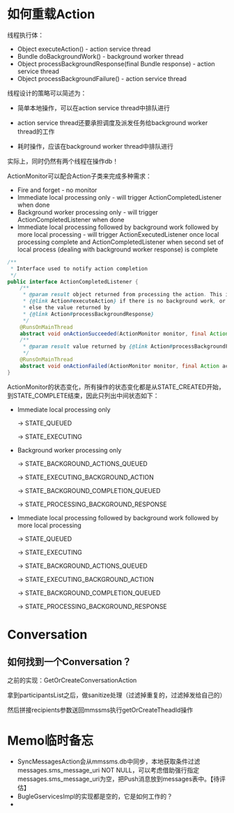 













# 如何重载Action

线程执行体：

- Object executeAction() - action service thread
- Bundle doBackgroundWork() - background worker thread
- Object processBackgroundResponse(final Bundle response) - action service thread
- Object processBackgroundFailure() - action service thread



线程设计的策略可以简述为：

- 简单本地操作，可以在action service thread中排队进行
- action service thread还要承担调度及派发任务给background worker thread的工作

- 耗时操作，应该在background worker thread中排队进行

实际上，同时仍然有两个线程在操作db！



ActionMonitor可以配合Action子类来完成多种需求：

- Fire and forget - no monitor
- Immediate local processing only - will trigger ActionCompletedListener when done
- Background worker processing only - will trigger ActionCompletedListener when done
- Immediate local processing followed by background work followed by more local processing - will trigger ActionExecutedListener once local processing complete and ActionCompletedListener when second set of local process (dealing with background worker response) is complete


```java
/**
 * Interface used to notify action completion
 */
public interface ActionCompletedListener {
    /**
     * @param result object returned from processing the action. This is the value returned by
     * {@link Action#executeAction} if there is no background work, or
     * else the value returned by
     * {@link Action#processBackgroundResponse}
     */
    @RunsOnMainThread
    abstract void onActionSucceeded(ActionMonitor monitor, final Action action, final Object data, final Object result);
    /**
     * @param result value returned by {@link Action#processBackgroundFailure}
     */
    @RunsOnMainThread
    abstract void onActionFailed(ActionMonitor monitor, final Action action, final Object data, final Object result);
}
```

ActionMonitor的状态变化，所有操作的状态变化都是从STATE_CREATED开始，到STATE_COMPLETE结束，因此只列出中间状态如下：

- Immediate local processing only

  -> STATE_QUEUED

  -> STATE_EXECUTING

- Background worker processing only

  -> STATE_BACKGROUND_ACTIONS_QUEUED

  -> STATE_EXECUTING_BACKGROUND_ACTION

  -> STATE_BACKGROUND_COMPLETION_QUEUED

  -> STATE_PROCESSING_BACKGROUND_RESPONSE

- Immediate local processing followed by background work followed by more local processing

  -> STATE_QUEUED

  -> STATE_EXECUTING

  -> STATE_BACKGROUND_ACTIONS_QUEUED

  -> STATE_EXECUTING_BACKGROUND_ACTION

  -> STATE_BACKGROUND_COMPLETION_QUEUED

  -> STATE_PROCESSING_BACKGROUND_RESPONSE



# Conversation

## 如何找到一个Conversation？

之前的实现：GetOrCreateConversationAction

拿到participantsList之后，做sanitize处理（过滤掉重复的，过滤掉发给自己的）

然后拼接recipients参数送回mmssms执行getOrCreateTheadId操作

























# Memo临时备忘

- SyncMessagesAction会从mmssms.db中同步，本地获取条件过滤messages.sms_message_uri NOT NULL，可以考虑借助强行指定messages.sms_message_uri为空，把Push消息放到messages表中。【待评估】
- BugleGservicesImpl的实现都是空的，它是如何工作的？
- 